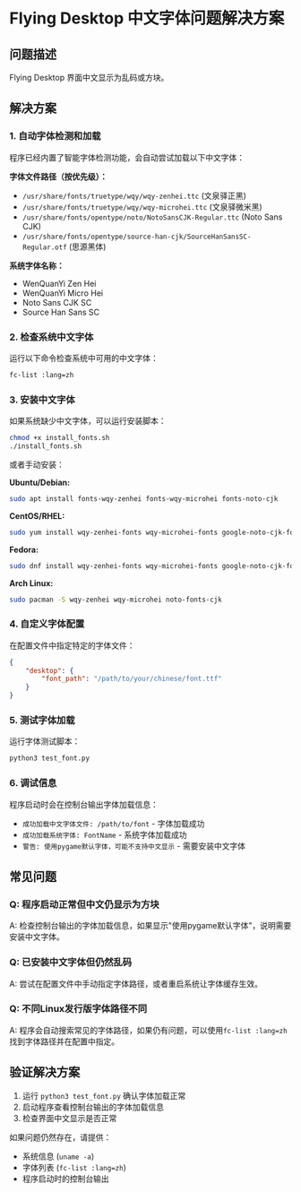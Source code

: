 # Flying Desktop 中文字体问题解决方案

## 问题描述
Flying Desktop 界面中文显示为乱码或方块。

## 解决方案

### 1. 自动字体检测和加载
程序已经内置了智能字体检测功能，会自动尝试加载以下中文字体：

**字体文件路径（按优先级）：**
- `/usr/share/fonts/truetype/wqy/wqy-zenhei.ttc` (文泉驿正黑)
- `/usr/share/fonts/truetype/wqy/wqy-microhei.ttc` (文泉驿微米黑)
- `/usr/share/fonts/opentype/noto/NotoSansCJK-Regular.ttc` (Noto Sans CJK)
- `/usr/share/fonts/opentype/source-han-cjk/SourceHanSansSC-Regular.otf` (思源黑体)

**系统字体名称：**
- WenQuanYi Zen Hei
- WenQuanYi Micro Hei
- Noto Sans CJK SC
- Source Han Sans SC

### 2. 检查系统中文字体
运行以下命令检查系统中可用的中文字体：

```bash
fc-list :lang=zh
```

### 3. 安装中文字体
如果系统缺少中文字体，可以运行安装脚本：

```bash
chmod +x install_fonts.sh
./install_fonts.sh
```

或者手动安装：

**Ubuntu/Debian:**
```bash
sudo apt install fonts-wqy-zenhei fonts-wqy-microhei fonts-noto-cjk
```

**CentOS/RHEL:**
```bash
sudo yum install wqy-zenhei-fonts wqy-microhei-fonts google-noto-cjk-fonts
```

**Fedora:**
```bash
sudo dnf install wqy-zenhei-fonts wqy-microhei-fonts google-noto-cjk-fonts
```

**Arch Linux:**
```bash
sudo pacman -S wqy-zenhei wqy-microhei noto-fonts-cjk
```

### 4. 自定义字体配置
在配置文件中指定特定的字体文件：

```json
{
    "desktop": {
        "font_path": "/path/to/your/chinese/font.ttf"
    }
}
```

### 5. 测试字体加载
运行字体测试脚本：

```bash
python3 test_font.py
```

### 6. 调试信息
程序启动时会在控制台输出字体加载信息：
- `成功加载中文字体文件: /path/to/font` - 字体加载成功
- `成功加载系统字体: FontName` - 系统字体加载成功
- `警告: 使用pygame默认字体，可能不支持中文显示` - 需要安装中文字体

## 常见问题

### Q: 程序启动正常但中文仍显示为方块
A: 检查控制台输出的字体加载信息，如果显示"使用pygame默认字体"，说明需要安装中文字体。

### Q: 已安装中文字体但仍然乱码
A: 尝试在配置文件中手动指定字体路径，或者重启系统让字体缓存生效。

### Q: 不同Linux发行版字体路径不同
A: 程序会自动搜索常见的字体路径，如果仍有问题，可以使用`fc-list :lang=zh`找到字体路径并在配置中指定。

## 验证解决方案
1. 运行 `python3 test_font.py` 确认字体加载正常
2. 启动程序查看控制台输出的字体加载信息
3. 检查界面中文显示是否正常

如果问题仍然存在，请提供：
- 系统信息 (`uname -a`)
- 字体列表 (`fc-list :lang=zh`)
- 程序启动时的控制台输出